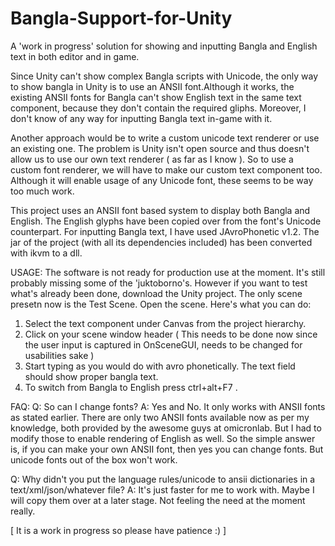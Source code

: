 # Bangla-Support-for-Unity
A 'work in progress' solution for showing and inputting Bangla and English  text in both editor and in game.

Since Unity can't show complex Bangla scripts with Unicode, the only way to show bangla in Unity is to use an ANSII font.Although it works,
the existing ANSII fonts for Bangla can't show English text in the same text component, because they don't contain the required gliphs.
Moreover, I don't know of any way for inputting Bangla text in-game with it.

Another approach would be to write a custom unicode text renderer or use an existing one. The problem is Unity isn't open source and thus doesn't allow us 
to use our own text renderer ( as far as I know ). So to use a custom font renderer, we will have to make our custom text component too. 
Although it will enable usage of any Unicode font, these seems to be way too much work. 

This project uses an ANSII font based system to display both Bangla and English. The English glyphs have been copied over from the font's Unicode
counterpart. For inputting Bangla text, I have used JAvroPhonetic v1.2. The jar of the project (with all its dependencies included) has been 
converted with ikvm to a dll.

USAGE:
The software is not ready for production use at the moment. It's still probably missing some of the 'juktoborno's. However if you want to
test what's already been done, download the Unity project. The only scene presetn now is the Test Scene. Open the scene. Here's what you can do:
1. Select the text component under Canvas from the project hierarchy.
2. Click on your scene window header ( This needs to be done now since the user input is captured in OnSceneGUI, needs to be changed for usabilities sake )
2. Start typing as you would do with avro phonetically. The text field should show proper bangla text. 
3. To switch from Bangla to English press ctrl+alt+F7 .

FAQ:
Q: So can I change fonts?
A: Yes and No. It only works with ANSII fonts as stated earlier. There are only two ANSII fonts available now as per my knowledge, both provided by the awesome guys at omicronlab. But I had to modify those to enable rendering of English as well. So the simple answer is, if you can make your own ANSII font, then yes you can change fonts. But unicode fonts out of the box won't work. 

Q: Why didn't you put the language rules/unicode to ansii dictionaries in a text/xml/json/whatever file?
A: It's just faster for me to work with. Maybe I will copy them over at a later stage. Not feeling the need at the moment really.

[ It is a work in progress so please have patience :) ]
